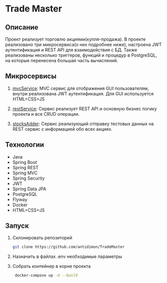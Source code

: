# Trade Master

## Описание

Проект реализует торговлю акциями(купля-продажа). В проекте реализовано три микросервиса(о них подробнее ниже),
настроена JWT аутентификация и REST API для взаимодействия с БД. Также реализованы несколько триггеров, функций 
и процедур в PostgreSQL, на которые перенесена большая часть вычислений.

## Микросервисы

1. [mvcService](https://github.com/antidimon/TradeMaster/tree/main/mvcService): MVC сервис для отображения GUI пользователям, 
внутри реализована JWT аутентификация. Для GUI используется HTML+CSS+JS

2. [restService](https://github.com/antidimon/TradeMaster/tree/main/restService): Сервис реализует REST API и основную
бизнес логику проекта и все CRUD операции.

3. [stocksAdder](https://github.com/antidimon/TradeMaster/tree/main/stocksAdder): Сервис реализующий отправку тестовых данных
на REST сервис с информацией обо всех акциях.


## Технологии

* Java
* Spring Boot
* Spring REST
* Spring MVC
* Spring Security
* JWT
* Spring Data JPA
* PostgreSQL
* Flyway
* Docker
* HTML+CSS+JS

## Запуск

1. Склонировать репозиторий

    ```bash
    git clone https://github.com/antidimon/TradeMaster
    ```

2. Назначить в файлах .env необходимые параметры

3. Собрать контейнер в корне проекта

   ```bash
    docker-compose up -d --build
    ```
